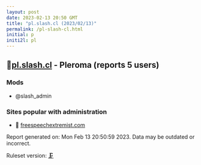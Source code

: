 ```yaml
---
layout: post
date: 2023-02-13 20:50 GMT
title: "pl.slash.cl (2023/02/13)"
permalink: /pl-slash-cl.html
initial: p
initi2l: pl
---
```


## 🦝[pl.slash.cl](https://pl.slash.cl) - Pleroma (reports 5 users)

### Mods
 * @slash_admin

### Sites popular with administration

* 🦝 [freespeechextremist.com](/freespeechextremist-com.html)

Report generated on: Mon Feb 13 20:50:59 2023. Data may be outdated or incorrect.

Ruleset version: [🗜](/version-clamp)
